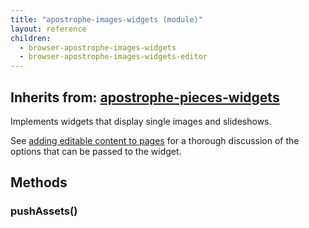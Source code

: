 ```yaml
---
title: "apostrophe-images-widgets (module)"
layout: reference
children:
  - browser-apostrophe-images-widgets
  - browser-apostrophe-images-widgets-editor
---
```

## Inherits from: [apostrophe-pieces-widgets](../apostrophe-pieces-widgets/index.html)
Implements widgets that display single images and slideshows.

See [adding editable content to pages](../../tutorials/getting-started/adding-editable-content-to-pages#apostrophe-images) for a thorough discussion of the options that can be passed to the widget.


## Methods
### pushAssets()

